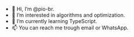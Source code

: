 - 👋 Hi, I’m @pio-br.
- 👀 I’m interested in algorithms and optimization.
- 🌱 I’m currently learning TypeScript.
- 📫 You can reach me trough email or WhatsApp.

<!---
pio-br/pio-br is a ✨ special ✨ repository because its `README.md` (this file) appears on your GitHub profile.
You can click the Preview link to take a look at your changes.
--->
